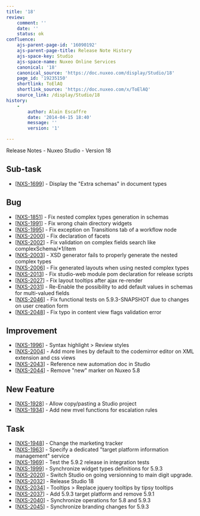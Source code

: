 ```yaml
---
title: '18'
review:
    comment: ''
    date: ''
    status: ok
confluence:
    ajs-parent-page-id: '16090192'
    ajs-parent-page-title: Release Note History
    ajs-space-key: Studio
    ajs-space-name: Nuxeo Online Services
    canonical: '18'
    canonical_source: 'https://doc.nuxeo.com/display/Studio/18'
    page_id: '19235150'
    shortlink: ToElAQ
    shortlink_source: 'https://doc.nuxeo.com/x/ToElAQ'
    source_link: /display/Studio/18
history:
    - 
        author: Alain Escaffre
        date: '2014-04-15 18:40'
        message: ''
        version: '1'

---
```

Release Notes - Nuxeo Studio - Version 18 <h2> Sub-task </h2> <ul> <li>[<a href='https://jira.nuxeo.com/browse/NXS-1699'>NXS-1699</a>] - Display the &quot;Extra schemas&quot; in document types </li> </ul> <h2> Bug </h2> <ul> <li>[<a href='https://jira.nuxeo.com/browse/NXS-1851'>NXS-1851</a>] - Fix nested complex types generation in schemas </li> <li>[<a href='https://jira.nuxeo.com/browse/NXS-1991'>NXS-1991</a>] - Fix wrong chain directory widgets </li> <li>[<a href='https://jira.nuxeo.com/browse/NXS-1995'>NXS-1995</a>] - Fix exception on Transitions tab of a workflow node </li> <li>[<a href='https://jira.nuxeo.com/browse/NXS-2000'>NXS-2000</a>] - Fix declaration of facets </li> <li>[<a href='https://jira.nuxeo.com/browse/NXS-2002'>NXS-2002</a>] - Fix validation on complex fields search like complexSchema/*1/item </li> <li>[<a href='https://jira.nuxeo.com/browse/NXS-2003'>NXS-2003</a>] - XSD generator fails to properly generate the nested complex types </li> <li>[<a href='https://jira.nuxeo.com/browse/NXS-2006'>NXS-2006</a>] - Fix generated layouts when using nested complex types </li> <li>[<a href='https://jira.nuxeo.com/browse/NXS-2013'>NXS-2013</a>] - Fix studio-web module pom declaration for release scripts </li> <li>[<a href='https://jira.nuxeo.com/browse/NXS-2027'>NXS-2027</a>] - Fix layout tooltips after ajax re-render </li> <li>[<a href='https://jira.nuxeo.com/browse/NXS-2031'>NXS-2031</a>] - Re-Enable the possibility to add default values in schemas for multi-valued fields </li> <li>[<a href='https://jira.nuxeo.com/browse/NXS-2046'>NXS-2046</a>] - Fix functional tests on 5.9.3-SNAPSHOT due to changes on user creation form </li> <li>[<a href='https://jira.nuxeo.com/browse/NXS-2048'>NXS-2048</a>] - Fix typo in content view flags validation error </li> </ul> <h2> Improvement </h2> <ul> <li>[<a href='https://jira.nuxeo.com/browse/NXS-1996'>NXS-1996</a>] - Syntax highlight &gt; Review styles </li> <li>[<a href='https://jira.nuxeo.com/browse/NXS-2004'>NXS-2004</a>] - Add more lines by default to the codemirror editor on XML extension and css views </li> <li>[<a href='https://jira.nuxeo.com/browse/NXS-2043'>NXS-2043</a>] - Reference new automation doc in Studio </li> <li>[<a href='https://jira.nuxeo.com/browse/NXS-2044'>NXS-2044</a>] - Remove &quot;new&quot; marker on Nuxeo 5.8 </li> </ul> <h2> New Feature </h2> <ul> <li>[<a href='https://jira.nuxeo.com/browse/NXS-1928'>NXS-1928</a>] - Allow copy/pasting a Studio project </li> <li>[<a href='https://jira.nuxeo.com/browse/NXS-1934'>NXS-1934</a>] - Add new mvel functions for escalation rules </li> </ul> <h2> Task </h2> <ul> <li>[<a href='https://jira.nuxeo.com/browse/NXS-1948'>NXS-1948</a>] - Change the marketing tracker </li> <li>[<a href='https://jira.nuxeo.com/browse/NXS-1963'>NXS-1963</a>] - Specify a dedicated &quot;target platform information management&quot; service </li> <li>[<a href='https://jira.nuxeo.com/browse/NXS-1969'>NXS-1969</a>] - Test the 5.9.2 release in integration tests </li> <li>[<a href='https://jira.nuxeo.com/browse/NXS-1999'>NXS-1999</a>] - Synchronize widget types definitions for 5.9.3 </li> <li>[<a href='https://jira.nuxeo.com/browse/NXS-2020'>NXS-2020</a>] - Switch Studio on going versionning to main digit upgrade. </li> <li>[<a href='https://jira.nuxeo.com/browse/NXS-2032'>NXS-2032</a>] - Release Studio 18 </li> <li>[<a href='https://jira.nuxeo.com/browse/NXS-2034'>NXS-2034</a>] - Tooltips &gt; Replace jquery tooltips by tipsy tooltips </li> <li>[<a href='https://jira.nuxeo.com/browse/NXS-2037'>NXS-2037</a>] - Add 5.9.3 target platform and remove 5.9.1 </li> <li>[<a href='https://jira.nuxeo.com/browse/NXS-2040'>NXS-2040</a>] - Synchronize operations for 5.8 and 5.9.3 </li> <li>[<a href='https://jira.nuxeo.com/browse/NXS-2045'>NXS-2045</a>] - Synchronize branding changes for 5.9.3 </li> </ul>